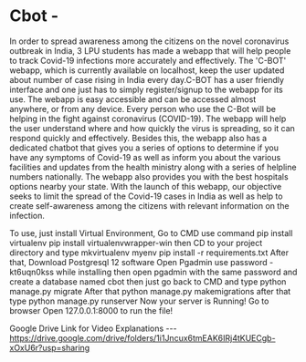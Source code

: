 # Cbot -
In order to spread awareness among the citizens on the novel coronavirus outbreak in India, 3 LPU students has made a webapp that will help people to track Covid-19 infections more accurately and effectively. The 'C-BOT' webapp, which is currently available on localhost, keep the user updated about number of case rising in India every day.C-BOT has a user friendly interface and one just has to simply register/signup to the webapp for its use. The webapp is easy accessible and can be accessed almost anywhere, or from any device. Every person who use the C-Bot will be helping in the fight against coronavirus (COVID-19). The webapp will help the user understand where and how quickly the virus is spreading, so it can respond quickly and effectively. Besides this, the webapp also has a dedicated chatbot that gives you a series of options to determine if you have any symptoms of Covid-19 as well as inform you about the various facilities and updates from the health ministry along with a series of helpline numbers nationally. The webapp also provides you with the best hospitals options nearby your state. With the launch of this webapp, our objective seeks to limit the spread of the Covid-19 cases in India as well as help to create self-awareness among the citizens with relevant information on the infection.

To use, just install Virtual Environment, Go to CMD
use command pip install virtualenv
pip install virtualenvwrapper-win
then
CD to your project directory and type
mkvirtualenv myenv
pip install -r requirements.txt
After that, Download Postgresql 12 software
Open Pgadmin use password - kt6uqn0kss while installing 
then open pgadmin with the same password and create a database named cbot
then just go back to CMD and type
python manage.py migrate
After that
python manage.py makemigrations
after that type
python manage.py runserver
Now your server is Running!
Go to browser Open 127.0.0.1:8000 to run the file!

Google Drive Link for Video Explanations --- 
https://drive.google.com/drive/folders/1i1Jncux6tmEAK6IRj4tKUECgb-xOxU6r?usp=sharing

